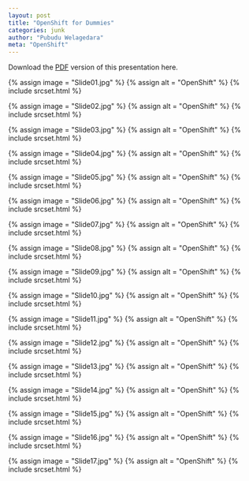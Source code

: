 ```yaml
---
layout: post
title: "OpenShift for Dummies"
categories: junk
author: "Pubudu Welagedara"
meta: "OpenShift"
---
```


Download the [PDF](/artifacts/os-tutorial.pdf) version of this presentation here.

{% assign image = "Slide01.jpg" %}
{% assign alt = "OpenShift" %}
{% include srcset.html %}

{% assign image = "Slide02.jpg" %}
{% assign alt = "OpenShift" %}
{% include srcset.html %}

{% assign image = "Slide03.jpg" %}
{% assign alt = "OpenShift" %}
{% include srcset.html %}

{% assign image = "Slide04.jpg" %}
{% assign alt = "OpenShift" %}
{% include srcset.html %}

{% assign image = "Slide05.jpg" %}
{% assign alt = "OpenShift" %}
{% include srcset.html %}

{% assign image = "Slide06.jpg" %}
{% assign alt = "OpenShift" %}
{% include srcset.html %}

{% assign image = "Slide07.jpg" %}
{% assign alt = "OpenShift" %}
{% include srcset.html %}

{% assign image = "Slide08.jpg" %}
{% assign alt = "OpenShift" %}
{% include srcset.html %}

{% assign image = "Slide09.jpg" %}
{% assign alt = "OpenShift" %}
{% include srcset.html %}

{% assign image = "Slide10.jpg" %}
{% assign alt = "OpenShift" %}
{% include srcset.html %}

{% assign image = "Slide11.jpg" %}
{% assign alt = "OpenShift" %}
{% include srcset.html %}

{% assign image = "Slide12.jpg" %}
{% assign alt = "OpenShift" %}
{% include srcset.html %}

{% assign image = "Slide13.jpg" %}
{% assign alt = "OpenShift" %}
{% include srcset.html %}

{% assign image = "Slide14.jpg" %}
{% assign alt = "OpenShift" %}
{% include srcset.html %}

{% assign image = "Slide15.jpg" %}
{% assign alt = "OpenShift" %}
{% include srcset.html %}

{% assign image = "Slide16.jpg" %}
{% assign alt = "OpenShift" %}
{% include srcset.html %}

{% assign image = "Slide17.jpg" %}
{% assign alt = "OpenShift" %}
{% include srcset.html %}



